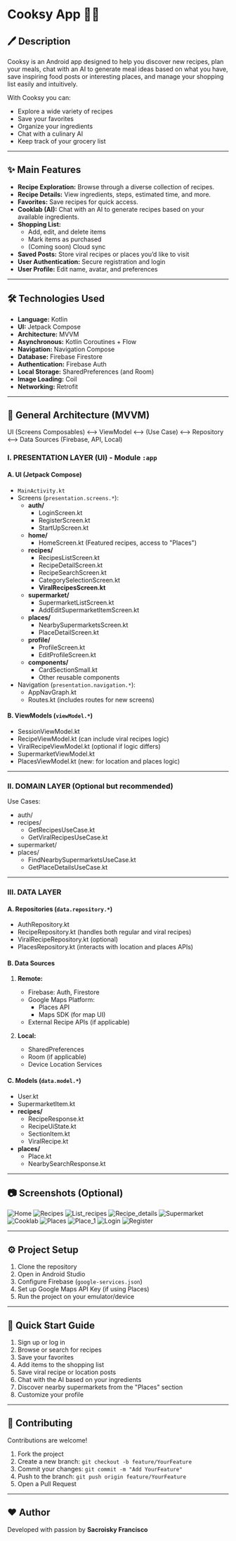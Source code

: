 # Cooksy App 🍳📱

## 🖊️ Description

Cooksy is an Android app designed to help you discover new recipes, plan your meals, chat with an AI to generate meal ideas based on what you have, save inspiring food posts or interesting places, and manage your shopping list easily and intuitively.

With Cooksy you can:

- Explore a wide variety of recipes  
- Save your favorites  
- Organize your ingredients  
- Chat with a culinary AI  
- Keep track of your grocery list  

---

## ✨ Main Features

- **Recipe Exploration:** Browse through a diverse collection of recipes.  
- **Recipe Details:** View ingredients, steps, estimated time, and more.  
- **Favorites:** Save recipes for quick access.  
- **Cooklab (AI):** Chat with an AI to generate recipes based on your available ingredients.  
- **Shopping List:**  
  - Add, edit, and delete items  
  - Mark items as purchased  
  - (Coming soon) Cloud sync  
- **Saved Posts:** Store viral recipes or places you’d like to visit  
- **User Authentication:** Secure registration and login  
- **User Profile:** Edit name, avatar, and preferences  

---

## 🛠️ Technologies Used

- **Language:** Kotlin  
- **UI:** Jetpack Compose  
- **Architecture:** MVVM  
- **Asynchronous:** Kotlin Coroutines + Flow  
- **Navigation:** Navigation Compose  
- **Database:** Firebase Firestore  
- **Authentication:** Firebase Auth  
- **Local Storage:** SharedPreferences (and Room)  
- **Image Loading:** Coil  
- **Networking:** Retrofit  

---

## 📅 General Architecture (MVVM)

UI (Screens Composables) <--> ViewModel <--> (Use Case) <--> Repository <--> Data Sources
(Firebase, API, Local)


### I. PRESENTATION LAYER (UI) - Module `:app`

#### A. UI (Jetpack Compose)

- `MainActivity.kt`
- Screens (`presentation.screens.*`):  
  - **auth/**  
    - LoginScreen.kt  
    - RegisterScreen.kt  
    - StartUpScreen.kt  
  - **home/**  
    - HomeScreen.kt (Featured recipes, access to "Places")  
  - **recipes/**  
    - RecipesListScreen.kt  
    - RecipeDetailScreen.kt  
    - RecipeSearchScreen.kt  
    - CategorySelectionScreen.kt  
    - **ViralRecipesScreen.kt**  
  - **supermarket/**  
    - SupermarketListScreen.kt  
    - AddEditSupermarketItemScreen.kt  
  - **places/**  
    - NearbySupermarketsScreen.kt  
    - PlaceDetailScreen.kt  
  - **profile/**  
    - ProfileScreen.kt  
    - EditProfileScreen.kt  
  - **components/**  
    - CardSectionSmall.kt  
    - Other reusable components  
- Navigation (`presentation.navigation.*`):  
  - AppNavGraph.kt  
  - Routes.kt (includes routes for new screens)  

#### B. ViewModels (`viewModel.*`)

- SessionViewModel.kt  
- RecipeViewModel.kt (can include viral recipes logic)  
- ViralRecipeViewModel.kt (optional if logic differs)  
- SupermarketViewModel.kt  
- PlacesViewModel.kt (new: for location and places logic)  

---

### II. DOMAIN LAYER (Optional but recommended)

Use Cases:  
- auth/  
- recipes/  
  - GetRecipesUseCase.kt  
  - GetViralRecipesUseCase.kt  
- supermarket/  
- places/  
  - FindNearbySupermarketsUseCase.kt  
  - GetPlaceDetailsUseCase.kt  

---

### III. DATA LAYER

#### A. Repositories (`data.repository.*`)

- AuthRepository.kt  
- RecipeRepository.kt (handles both regular and viral recipes)  
- ViralRecipeRepository.kt (optional)  
- PlacesRepository.kt (interacts with location and places APIs)  

#### B. Data Sources

1. **Remote:**  
   - Firebase: Auth, Firestore  
   - Google Maps Platform:  
     - Places API  
     - Maps SDK (for map UI)  
   - External Recipe APIs (if applicable)  

2. **Local:**  
   - SharedPreferences  
   - Room (if applicable)  
   - Device Location Services  

#### C. Models (`data.model.*`)

- User.kt  
- SupermarketItem.kt  
- **recipes/**  
  - RecipeResponse.kt  
  - RecipeUiState.kt  
  - SectionItem.kt  
  - ViralRecipe.kt  
- **places/**  
  - Place.kt  
  - NearbySearchResponse.kt  

---

## 📷 Screenshots (Optional)

![Home]([https://example.com/images/cooksy-home.png](https://drive.google.com/file/d/1q_nnPeHvxJ3W0p-tCKdfdoK6zdwbiw_h/view?usp=drive_link))
![Recipes]([https://example.com/images/cooksy-home.png](https://drive.google.com/file/d/1wmZZlNoK3Hls2LENfWdVFbl-Vpkan-Xo/view?usp=drive_link))
![List_recipes]([https://example.com/images/cooksy-home.png](https://drive.google.com/file/d/1hx1c9FLht-aFgvw_gUY75No9e_bl5ofS/view?usp=drive_link))
![Recipe_details]([https://example.com/images/cooksy-home.png](https://drive.google.com/file/d/1ROy86Ylj3FF2p16tEUZYD1WNgtIcGEwT/view?usp=drive_link))
![Supermarket]([https://example.com/images/cooksy-home.png](https://drive.google.com/file/d/1UerT85SsaXUrN8hrSiBFIJuXKzMgJ_hA/view?usp=drive_link))
![Cooklab]((https://drive.google.com/file/d/1v0HLQgn3-On4OcunEqUPQA8xm_O3Su6R/view?usp=drive_link))
![Places]([https://example.com/images/cooksy-home.png](https://drive.google.com/file/d/1-0F1eGsqvp6DqXaYzc255g64FNs6jkAJ/view?usp=drive_link))
![Place_1]([https://example.com/images/cooksy-home.png](https://drive.google.com/file/d/1jcGefS8LeoXkF8ItLTLmLtSCReLMHFFY/view?usp=drive_link))
![Login]([https://example.com/images/cooksy-home.png](https://drive.google.com/file/d/14q0xoh4paNdw0Y_iR9EiPB7S3Y3XPows/view?usp=drive_link))
![Register]([(https://drive.google.com/file/d/1X3KcNyrns12mtQVQuFzg3m78elK5v10Z/view?usp=drive_link))

---

## ⚙️ Project Setup

1. Clone the repository  
2. Open in Android Studio  
3. Configure Firebase (`google-services.json`)  
4. Set up Google Maps API Key (if using Places)  
5. Run the project on your emulator/device  

---

## 📖 Quick Start Guide

1. Sign up or log in  
2. Browse or search for recipes  
3. Save your favorites  
4. Add items to the shopping list  
5. Save viral recipe or location posts  
6. Chat with the AI based on your ingredients  
7. Discover nearby supermarkets from the "Places" section  
8. Customize your profile  

---

## 🎉 Contributing

Contributions are welcome!

1. Fork the project  
2. Create a new branch: `git checkout -b feature/YourFeature`  
3. Commit your changes: `git commit -m "Add YourFeature"`  
4. Push to the branch: `git push origin feature/YourFeature`  
5. Open a Pull Request  

---

## ❤️ Author

Developed with passion by **Sacroisky Francisco**
